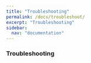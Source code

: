 ```yaml
---
title: "Troubleshooting"
permalink: /docs/troubleshoot/
excerpt: "Troubleshooting"
sidebar:
  nav: "documentation"
---
```


### Troubleshooting

